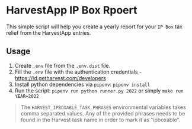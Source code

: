 # HarvestApp IP Box Rpoert

This simple script will help you create a yearly report for your `IP Box` tax relief from the HarvestApp entries.

## Usage

1. Create `.env` file from the `.env.dist` file.
2. Fill the `.env` file with the authentication credentials - https://id.getharvest.com/developers
3. Install python dependencies via `pipenv`: `pipenv install`
4. Run the script: `pipenv run python runner.py 2022` or simply `make run YEAR=2022`

> The `HARVEST_IPBOXABLE_TASK_PHRASES` environmental variables takes comma separated values. 
> Any of the provided phrases needs to be found in the Harvest task name in order to mark it as "ipboxable".
